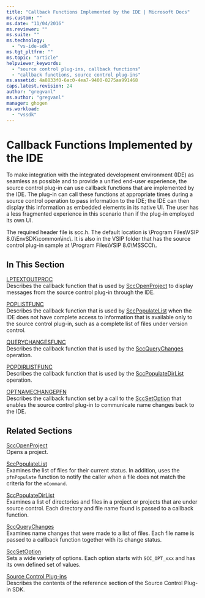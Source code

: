 ```yaml
---
title: "Callback Functions Implemented by the IDE | Microsoft Docs"
ms.custom: ""
ms.date: "11/04/2016"
ms.reviewer: ""
ms.suite: ""
ms.technology: 
  - "vs-ide-sdk"
ms.tgt_pltfrm: ""
ms.topic: "article"
helpviewer_keywords: 
  - "source control plug-ins, callback functions"
  - "callback functions, source control plug-ins"
ms.assetid: 4a8833f0-6ac0-4ea7-9400-8275aa991468
caps.latest.revision: 24
author: "gregvanl"
ms.author: "gregvanl"
manager: ghogen
ms.workload: 
  - "vssdk"
---
```

# Callback Functions Implemented by the IDE
To make integration with the integrated development environment (IDE) as seamless as possible and to provide a unified end-user experience, the source control plug-in can use callback functions that are implemented by the IDE. The plug-in can call these functions at appropriate times during a source control operation to pass information to the IDE; the IDE can then display this information as embedded elements in its native UI. The user has a less fragmented experience in this scenario than if the plug-in employed its own UI.  
  
 The required header file is scc.h. The default location is \Program Files\VSIP 8.0\EnvSDK\common\inc\\. It is also in the VSIP folder that has the source control plug-in sample at \Program Files\VSIP 8.0\MSSCCI\\.  
  
## In This Section  
 [LPTEXTOUTPROC](../extensibility/lptextoutproc.md)  
 Describes the callback function that is used by [SccOpenProject](../extensibility/sccopenproject-function.md) to display messages from the source control plug-in through the IDE.  
  
 [POPLISTFUNC](../extensibility/poplistfunc.md)  
 Describes the callback function that is used by [SccPopulateList](../extensibility/sccpopulatelist-function.md) when the IDE does not have complete access to information that is available only to the source control plug-in, such as a complete list of files under version control.  
  
 [QUERYCHANGESFUNC](../extensibility/querychangesfunc.md)  
 Describes the callback function that is used by the [SccQueryChanges](../extensibility/sccquerychanges-function.md) operation.  
  
 [POPDIRLISTFUNC](../extensibility/popdirlistfunc.md)  
 Describes the callback function that is used by the [SccPopulateDirList](../extensibility/sccpopulatedirlist-function.md) operation.  
  
 [OPTNAMECHANGEPFN](../extensibility/optnamechangepfn.md)  
 Describes the callback function set by a call to the [SccSetOption](../extensibility/sccsetoption-function.md) that enables the source control plug-in to communicate name changes back to the IDE.  
  
## Related Sections  
 [SccOpenProject](../extensibility/sccopenproject-function.md)  
 Opens a project.  
  
 [SccPopulateList](../extensibility/sccpopulatelist-function.md)  
 Examines the list of files for their current status. In addition, uses the `pfnPopulate` function to notify the caller when a file does not match the criteria for the `nCommand`.  
  
 [SccPopulateDirList](../extensibility/sccpopulatedirlist-function.md)  
 Examines a list of directories and files in a project or projects that are under source control. Each directory and file name found is passed to a callback function.  
  
 [SccQueryChanges](../extensibility/sccquerychanges-function.md)  
 Examines name changes that were made to a list of files. Each file name is passed to a callback function together with its change status.  
  
 [SccSetOption](../extensibility/sccsetoption-function.md)  
 Sets a wide variety of options. Each option starts with `SCC_OPT_xxx` and has its own defined set of values.  
  
 [Source Control Plug-ins](../extensibility/source-control-plug-ins.md)  
 Describes the contents of the reference section of the Source Control Plug-in SDK.